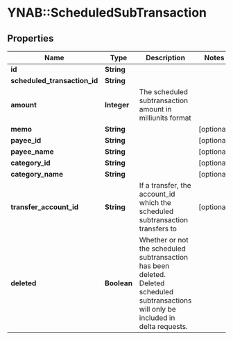 # YNAB::ScheduledSubTransaction

## Properties

| Name | Type | Description | Notes |
| ---- | ---- | ----------- | ----- |
| **id** | **String** |  |  |
| **scheduled_transaction_id** | **String** |  |  |
| **amount** | **Integer** | The scheduled subtransaction amount in milliunits format |  |
| **memo** | **String** |  | [optional] |
| **payee_id** | **String** |  | [optional] |
| **payee_name** | **String** |  | [optional] |
| **category_id** | **String** |  | [optional] |
| **category_name** | **String** |  | [optional] |
| **transfer_account_id** | **String** | If a transfer, the account_id which the scheduled subtransaction transfers to | [optional] |
| **deleted** | **Boolean** | Whether or not the scheduled subtransaction has been deleted. Deleted scheduled subtransactions will only be included in delta requests. |  |

